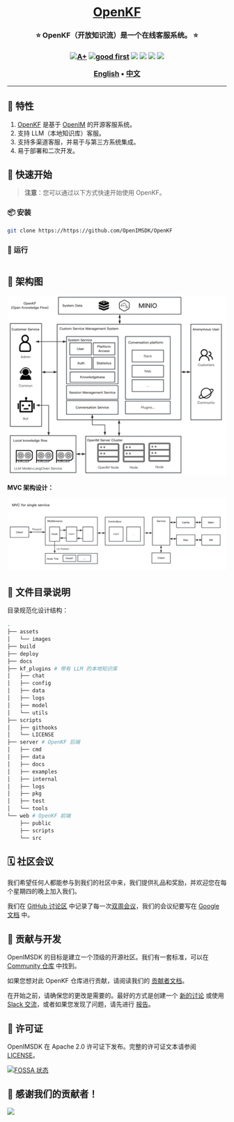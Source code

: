 <h1 align="center" style="border-bottom: none">
    <b>
        <a href="https://docker.nsddd.top">OpenKF</a><br>
    </b>
</h1>
<h3 align="center" style="border-bottom: none">
      ⭐️  OpenKF（开放知识流）是一个在线客服系统。 ⭐️ <br>
<h3>


<p align=center>
<a href="https://goreportcard.com/report/github.com/OpenIMSDK/OpenKF"><img src="https://goreportcard.com/badge/github.com/OpenIMSDK/OpenKF" alt="A+"></a>
<a href="https://github.com/OpenIMSDK/OpenKF/issues?q=is%3Aissue+is%3Aopen+sort%3Aupdated-desc+label%3A%22good+first+issue%22"><img src="https://img.shields.io/github/issues/OpenIMSDK/OpenKF/good%20first%20issue?logo=%22github%22" alt="good first"></a>
<a href="https://github.com/OpenIMSDK/OpenKF"><img src="https://img.shields.io/github/stars/OpenIMSDK/OpenKF.svg?style=flat&logo=github&colorB=deeppink&label=stars"></a>
<a href="https://join.slack.com/t/openimsdk/shared_invite/zt-1tmoj26uf-_FDy3dowVHBiGvLk9e5Xkg"><img src="https://img.shields.io/badge/Slack-100%2B-blueviolet?logo=slack&amp;logoColor=white"></a>
<a href="https://github.com/OpenIMSDK/OpenKF/blob/main/LICENSE"><img src="https://img.shields.io/badge/license-Apache--2.0-green"></a>
<a href="https://golang.org/"><img src="https://img.shields.io/badge/Language-Go-blue.svg"></a>
</p>

</p>

<p align="center">
    <a href="./README.md"><b>English</b></a> •
    <a href="./README_zh-CN.md"><b>中文</b></a>
</p>

</p>

----

## 🧩 特性

1. [OpenKF](https://https://github.com/OpenIMSDK/OpenKF) 是基于 [OpenIM](https://https://github.com/OpenIMSDK) 的开源客服系统。
2. 支持 LLM（本地知识库）客服。
3. 支持多渠道客服，并易于与第三方系统集成。
4. 易于部署和二次开发。

## 🛫 快速开始

> **注意**：您可以通过以下方式快速开始使用 OpenKF。

### 📦 安装

```bash
git clone https://https://github.com/OpenIMSDK/OpenKF
```

### 🚀 运行

```bash
```

## 🕋 架构图

![架构图](assets/images/architecture.png)

**MVC 架构设计：**

![MVC](assets/images/mvc.png)

## 🤖 文件目录说明

目录规范化设计结构：

```bash
.
├── assets
│   └── images
├── build
├── deploy
├── docs
├── kf_plugins # 带有 LLM 的本地知识库
│   ├── chat
│   ├── config
│   ├── data
│   ├── logs
│   ├── model
│   └── utils
├── scripts
│   ├── githooks
│   └── LICENSE
├── server # OpenKF 后端
│   ├── cmd
│   ├── data
│   ├── docs
│   ├── examples
│   ├── internal
│   ├── logs
│   ├── pkg
│   ├── test
│   └── tools
└── web # OpenKF 前端
    ├── public
    ├── scripts
    └── src
```

## 🗓️ 社区会议

我们希望任何人都能参与到我们的社区中来，我们提供礼品和奖励，并欢迎您在每个星期四的晚上加入我们。

我们在 [GitHub 讨论区](https://github.com/orgs/OpenIMSDK/discussions/categories/meeting) 中记录了每一次[双周会议](https://github.com/orgs/OpenIMSDK/discussions/categories/meeting)，我们的会议纪要写在 [Google 文档](https://docs.google.com/document/d/1nx8MDpuG74NASx081JcCpxPgDITNTpIIos0DS6Vr9GU/edit?usp=sharing) 中。

## 🤼‍ 贡献与开发

OpenIMSDK 的目标是建立一个顶级的开源社区。我们有一套标准，可以在 [Community 仓库](https://github.com/OpenIMSDK/community) 中找到。

如果您想对此 OpenKF 仓库进行贡献，请阅读我们的 [贡献者文档](https://github.com/OpenIMSDK/OpenKF/blob/main/CONTRIBUTING.md)。

在开始之前，请确保您的更改是需要的。最好的方式是创建一个 [新的讨论](https://github.com/OpenIMSDK/OpenKF/discussions/new/choose) 或使用 [Slack 交流](https://join.slack.com/t/openimsdk/shared_invite/zt-1tmoj26uf-_FDy3dowVHBiGvLk9e5Xkg)，或者如果您发现了问题，请先进行 [报告](https://github.com/OpenIMSDK/OpenKF/issues/new/choose)。

## 🚨 许可证

OpenIMSDK 在 Apache 2.0 许可证下发布。完整的许可证文本请参阅 [LICENSE](https://github.com/OpenIMSDK/OpenKF/tree/main/LICENSE)。

[![FOSSA 状态](https://app.fossa.com/api/projects/git%2Bgithub.com%2FOpenIMSDK%2FOpenIMSDK.svg?type=large)](https://app.fossa.com/projects/git%2Bgithub.com%2FOpenIMSDK%2FOpenKF?ref=badge_large)

## 🔮 感谢我们的贡献者！

<a href="https://github.com/OpenIMSDK/OpenKF/graphs/contributors">
  <img src="https://contrib.rocks/image?repo=OpenIMSDK/OpenKF" />
</a>
